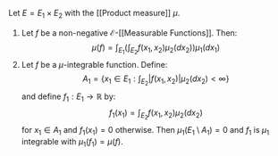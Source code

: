 Let $E=E_{1}\times E_{2}$ with the [[Product measure]] $\mu$.
1. Let $f$ be a non-negative $\mathcal{E}$-[[Measurable Functions]]. 
   Then:
$$
\mu(f)=\int_{E_{1}}\left( \int_{E_{2}} f(x_{1},x_{2})\mu_{2}(dx_{2}) \right)\mu_{1}(dx_{1})
$$
2. Let $f$ be a $\mu$-integrable function. Define:
$$
A_{1}=\left\{  x_{1}\in E_{1}:\int_{E_{2}}\lvert f(x_{1},x_{2}) \rvert \mu_{2}(dx_{2}) <\infty \right\}
$$
and define $f_{1}:E_{1}\to \mathbb{R}$ by:
$$
f_{1}(x_{1})=\int_{E_{2}}f(x_{1},x_{2})\mu_{2}(dx_{2})
$$
for $x_{1}\in A_{1}$ and $f_{1}(x_{1})=0$ otherwise.
Then $\mu_{1}(E_{1}\setminus A_{1})=0$ and $f_{1}$ is $\mu_{1}$ integrable with $\mu_{1}(f_{1})=\mu(f)$.